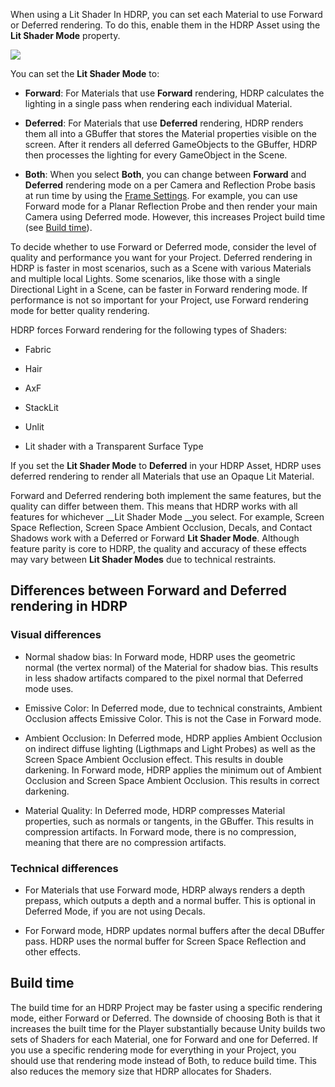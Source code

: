 When using a Lit Shader In HDRP, you can set each Material to use Forward or Deferred rendering. To do this, enable them in the HDRP Asset using the __Lit Shader Mode__ property. 

![](https://github.com/Unity-Technologies/ScriptableRenderPipeline/wiki/Pages/HDRP/Images/ForwardAndDeferred1.png)

You can set the __Lit Shader Mode__ to:

* __Forward__: For Materials that use __Forward__ rendering, HDRP calculates the lighting in a single pass when rendering each individual Material. 

* __Deferred__: For Materials that use __Deferred__ rendering, HDRP renders them all into a GBuffer that stores the Material properties visible on the screen. After it renders all deferred GameObjects to the GBuffer, HDRP then processes the lighting for every GameObject in the Scene.

* __Both__: When you select __Both__, you can change between __Forward__ and __Deferred__ rendering mode on a per Camera and Reflection Probe basis at run time by using the [Frame Settings](https://github.com/Unity-Technologies/ScriptableRenderPipeline/wiki/Frame-Settings). For example, you can use Forward mode for a Planar Reflection Probe and then render your main Camera using Deferred mode. However, this increases Project build time (see [Build time](#BuildTime)).

To decide whether to use Forward or Deferred mode, consider the level of quality and performance you want for your Project. Deferred rendering in HDRP is faster in most scenarios, such as a Scene with various Materials and multiple local Lights. Some scenarios, like those with a single Directional Light in a Scene, can be faster in Forward rendering mode. If performance is not so important for your Project, use Forward rendering mode for better quality rendering.

HDRP forces Forward rendering for the following types of Shaders: 

* Fabric

* Hair

* AxF

* StackLit

* Unlit

* Lit shader with a Transparent Surface Type

If you set the __Lit Shader Mode__ to __Deferred__ in your HDRP Asset, HDRP uses deferred rendering to render all Materials that use an Opaque Lit Material.

Forward and Deferred rendering both implement the same features, but the quality can differ between them. This means that HDRP works with all features for whichever __Lit Shader Mode __you select. For example, Screen Space Reflection, Screen Space Ambient Occlusion, Decals, and Contact Shadows work with a Deferred or Forward __Lit Shader Mode__. Although feature parity is core to HDRP, the quality and accuracy of these effects may vary between __Lit Shader Modes__ due to technical restraints.

## Differences between Forward and Deferred rendering in HDRP

### Visual differences

* Normal shadow bias: In Forward mode, HDRP uses the geometric normal (the vertex normal) of the Material for shadow bias. This results in less shadow artifacts compared to the pixel normal that Deferred mode uses.

* Emissive Color: In Deferred mode, due to technical constraints, Ambient Occlusion affects Emissive Color. This is not the Case in Forward mode.

* Ambient Occlusion: In Deferred mode, HDRP applies Ambient Occlusion on indirect diffuse lighting (Ligthmaps and Light Probes) as well as the Screen Space Ambient Occlusion effect. This results in double darkening. In Forward mode, HDRP applies the minimum out of Ambient Occlusion and Screen Space Ambient Occlusion. This results in correct darkening.

* Material Quality: In Deferred mode, HDRP compresses Material properties, such as normals or tangents, in the GBuffer. This results in compression artifacts. In Forward mode, there is no compression, meaning that there are no compression artifacts.

### Technical differences

* For Materials that use Forward mode, HDRP always renders a depth prepass, which outputs a depth and a normal buffer. This is optional in Deferred Mode, if you are not using Decals.

* For Forward mode, HDRP updates normal buffers after the decal DBuffer pass. HDRP uses the normal buffer for Screen Space Reflection and other effects.



<a name="BuildTime"></a>

## Build time

The build time for an HDRP Project may be faster using a specific rendering mode, either Forward or Deferred. The downside of choosing Both is that it increases the built time for the Player substantially because Unity builds two sets of Shaders for each Material, one for Forward and one for Deferred. If you use a specific rendering mode for everything in your Project, you should use that rendering mode instead of Both, to reduce build time. This also reduces the memory size that HDRP allocates for Shaders.

